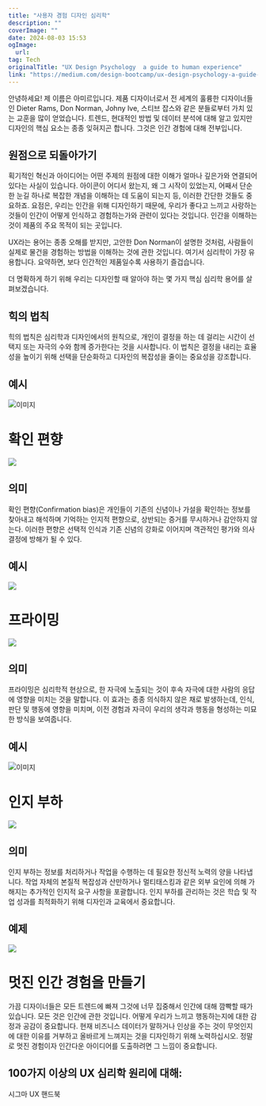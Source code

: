 ```yaml
---
title: "사용자 경험 디자인 심리학"
description: ""
coverImage: ""
date: 2024-08-03 15:53
ogImage: 
  url: 
tag: Tech
originalTitle: "UX Design Psychology  a guide to human experience"
link: "https://medium.com/design-bootcamp/ux-design-psychology-a-guide-to-human-experience-ee01f878c876"
---
```




안녕하세요! 제 이름은 아미르입니다. 제품 디자이너로서 전 세계의 훌륭한 디자이너들인 Dieter Rams, Don Norman, Johny Ive, 스티브 잡스와 같은 분들로부터 가치 있는 교훈을 많이 얻었습니다. 트렌드, 현대적인 방법 및 데이터 분석에 대해 알고 있지만 디자인의 핵심 요소는 종종 잊혀지곤 합니다. 그것은 인간 경험에 대해 전부입니다.

## 원점으로 되돌아가기

획기적인 혁신과 아이디어는 어떤 주제의 원점에 대한 이해가 얼마나 깊은가와 연결되어 있다는 사실이 있습니다. 아이콘이 어디서 왔는지, 왜 그 시작이 있었는지, 어째서 단순한 눈길 하나로 복잡한 개념을 이해하는 데 도움이 되는지 등, 이러한 간단한 것들도 중요하죠. 요점은, 우리는 인간을 위해 디자인하기 때문에, 우리가 좋다고 느끼고 사랑하는 것들이 인간이 어떻게 인식하고 경험하는가와 관련이 있다는 것입니다. 인간을 이해하는 것이 제품의 주요 목적이 되는 곳입니다.

UX라는 용어는 종종 오해를 받지만, 고안한 Don Norman이 설명한 것처럼, 사람들이 실제로 물건을 경험하는 방법을 이해하는 것에 관한 것입니다. 여기서 심리학이 가장 유용합니다. 요약하면, 보다 인간적인 제품일수록 사용하기 즐겁습니다.

<div class="content-ad"></div>

더 명확하게 하기 위해 우리는 디자인할 때 알아야 하는 몇 가지 핵심 심리학 용어를 살펴보겠습니다.

## 힉의 법칙

<div class="content-ad"></div>

힉의 법칙은 심리학과 디자인에서의 원칙으로, 개인이 결정을 하는 데 걸리는 시간이 선택지 또는 자극의 수와 함께 증가한다는 것을 시사합니다. 이 법칙은 결정을 내리는 효율성을 높이기 위해 선택을 단순화하고 디자인의 복잡성을 줄이는 중요성을 강조합니다.

## 예시

![이미지](/assets/img/UXDesignPsychologyaguidetohumanexperience_1.png)

# 확인 편향

<div class="content-ad"></div>

<img src="/assets/img/UXDesignPsychologyaguidetohumanexperience_2.png" />

## 의미

확인 편향(Confirmation bias)은 개인들이 기존의 신념이나 가설을 확인하는 정보를 찾아내고 해석하며 기억하는 인지적 편향으로, 상반되는 증거를 무시하거나 감안하지 않는다. 이러한 편향은 선택적 인식과 기존 신념의 강화로 이어지며 객관적인 평가와 의사결정에 방해가 될 수 있다.

## 예시

<div class="content-ad"></div>

<img src="/assets/img/UXDesignPsychologyaguidetohumanexperience_3.png" />

# 프라이밍

<img src="/assets/img/UXDesignPsychologyaguidetohumanexperience_4.png" />

## 의미

<div class="content-ad"></div>

프라이밍은 심리학적 현상으로, 한 자극에 노출되는 것이 후속 자극에 대한 사람의 응답에 영향을 미치는 것을 말합니다. 이 효과는 종종 의식하지 않은 채로 발생하는데, 인식, 판단 및 행동에 영향을 미치며, 이전 경험과 자극이 우리의 생각과 행동을 형성하는 미묘한 방식을 보여줍니다.

## 예시

![이미지](/assets/img/UXDesignPsychologyaguidetohumanexperience_5.png)

# 인지 부하

<div class="content-ad"></div>

<img src="/assets/img/UXDesignPsychologyaguidetohumanexperience_6.png" />

## 의미

인지 부하는 정보를 처리하거나 작업을 수행하는 데 필요한 정신적 노력의 양을 나타냅니다. 작업 자체의 본질적 복잡성과 산만하거나 멀티태스킹과 같은 외부 요인에 의해 가해지는 추가적인 인지적 요구 사항을 포괄합니다. 인지 부하를 관리하는 것은 학습 및 작업 성과를 최적화하기 위해 디자인과 교육에서 중요합니다.

## 예제

<div class="content-ad"></div>

<img src="/assets/img/UXDesignPsychologyaguidetohumanexperience_7.png" />

# 멋진 인간 경험을 만들기

가끔 디자이너들은 모든 트렌드에 빠져 그것에 너무 집중해서 인간에 대해 깜빡할 때가 있습니다. 모든 것은 인간에 관한 것입니다. 어떻게 우리가 느끼고 행동하는지에 대한 감정과 공감이 중요합니다. 현재 비즈니스 데이터가 말하거나 인상을 주는 것이 무엇인지에 대한 이유를 거부하고 올바르게 느껴지는 것을 디자인하기 위해 노력하십시오. 정말로 멋진 경험이자 인간다운 아이디어를 도출하려면 그 느낌이 중요합니다.

## 100가지 이상의 UX 심리학 원리에 대해:

<div class="content-ad"></div>

시그마 UX 핸드북
